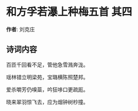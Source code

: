 # 和方孚若瀑上种梅五首  其四

**作者**: 刘克庄

## 诗词内容

百匝千回看不足，管他急雪溅奔泷。

瑶林错立明梁苑，宝璐横陈照楚邦。

爱杀嚼芳仍嗅蘂，吟狂哆口更疏厖。

晓来翠羽惊飞去，应为烟钟树杪撞。

